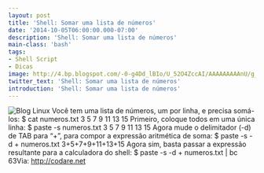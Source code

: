 ```yaml
---
layout: post
title: 'Shell: Somar uma lista de números'
date: '2014-10-05T06:00:00.000-07:00'
description: 'Shell: Somar uma lista de números'
main-class: 'bash'
tags:
- Shell Script
- Dicas
image: http://4.bp.blogspot.com/-0-g4Dd_lBIo/U_52O4ZccAI/AAAAAAAAAnU/g_LhofLRK6c/s72-c/10574302_1493727024198652_2721287585774935056_n.png
twitter_text: 'Shell: Somar uma lista de números'
introduction: 'Shell: Somar uma lista de números'
---
```

![Blog Linux](http://4.bp.blogspot.com/-0-g4Dd_lBIo/U_52O4ZccAI/AAAAAAAAAnU/g_LhofLRK6c/s1600/10574302_1493727024198652_2721287585774935056_n.png "Blog Linux")
Você tem uma lista de números, um por linha, e precisa somá-los:
$ cat numeros.txt 3 5 7 9 11 13 15
Primeiro, coloque todos em uma única linha:
$ paste -s numeros.txt 3 5 7 9 11 13 15
Agora mude o delimitador (-d) de TAB para “+”, para compor a expressão aritmética de soma:
$ paste -s -d + numeros.txt 3+5+7+9+11+13+15
Agora sim, basta passar a expressão resultante para a calculadora do shell:
$ paste -s -d + numeros.txt | bc 63Via: http://codare.net
